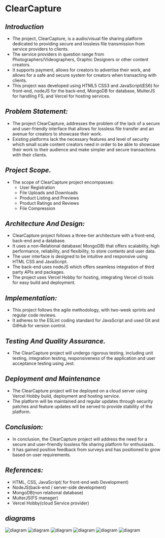 # ClearCapture

## ___Introduction___
* The project, ClearCapture, is a audio/visual file sharing platform dedicated to providing secure and lossless file transmission from service providers to clients.
* The service providers in question range from Photographers/Videographers, Graphic Designers or other content creators.
* It supports payment, allows for creators to  advertise their work, and allows for a safe and secure system for creators when transacting with clients.
* This project was developed using HTML5 CSS3 and JavaScript(ES6) for front-end, nodeJS for the back-end, MongoDB for database, MulterJS for handling FS, and Vercel for hosting services.

## ___Problem Statement:___
* The project ClearCapture, addresses the problem of the lack of a secure and user-friendly interface that allows for lossless file transfer and an avenue for creators to showcase their work.
* Existing platforms lack the necessary features and level of security which small  scale content creators need in order to be able to showcase their work to their audience and make simpler and secure transactions with their clients.

## ___Project Scope.___
* The scope of ClearCapture project encompasses:
    * User Registration
	* File Uploads and Downloads
	* Product Listing and Previews
	* Product Ratings and Reviews
	* File Compression

## ___Architecture And Design:___
* ClearCapture project follows a three-tier architecture with a front-end, back-end and a database.
* It uses a non-Relational database( MongoDB) that offers scalability, high performance, reliability, and flexibility, to store contents and user data.
* The user interface is designed to be intuitive and responsive using HTML CSS and JavaScript.
* The back-end uses nodeJS which offers seamless integration of third party APIs and packages.
* The project uses Vercel Hobby for hosting, integrating Vercel cli tools for easy build and deployment.

## ___Implementation:___
* This project follows the agile methodology, with two-week sprints and regular code reviews.
* It adheres to the ESLint coding standard for JavaScript and used Git and GitHub for version control.

## ___Testing And Quality Assurance.___
* The ClearCapture project will undergo rigorous testing, including unit testing, integration testing, responsiveness of the application and user acceptance testing using Jest.

## ___Deployment and Maintenance___
* The ClearCapture project will be deployed on a cloud server using Vercel Hobby build, deployment and hosting service.
* The platform will be maintained and regular updates through security patches and feature updates will be served to provide stability of the platform.

## ___Conclusion:___
* In conclusion, the ClearCapture project will address the need for a secure and user-friendly lossless file sharing platform for enthusiasts. 
* It has gained positive feedback from surveys and has positioned to grow based on user requirements.

## ___References:___
* HTML, CSS, JavaScript( for front-end web Development)
* NodeJS(back-end / server-side development)
* MongoDB(non relational database)
* MulterJS(FS manager)
* Vercel Hobby(cloud Service provider)

## ___diagrams___

<img src="./docs/CC_SequenceDiagram.drawio.png" alt="diagram">
<img src="./docs/CC_Transaction_SD.drawio.png" alt="diagram">
<img src="./docs/ClearCapture_DataFlow.drawio.png" alt="diagram">
<img src="./docs/ClearCaptureDB.drawio.png" alt="diagram">
<img src="./docs/databaseSchema.drawio.png" alt="diagram">
<img src="./docs/uml.drawio.png" alt="diagram">